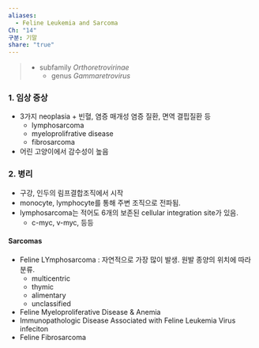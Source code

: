 ```yaml
---
aliases:
  - Feline Leukemia and Sarcoma
Ch: "14"
구분: 기말
share: "true"
---
```

>- subfamily *Orthoretrovirinae*
>	- genus *Gammaretrovirus*

### 1. 임상 증상
- 3가지 neoplasia + 빈혈, 염증 매개성 염증 질환, 면역 결핍질환 등
	- lymphosarcoma
	- myeloprolifrative disease
	- fibrosarcoma
- 어린 고양이에서 감수성이 높음

### 2. 병리
- 구강, 인두의 림프결합조직에서 시작
- monocyte, lymphocyte를 통해 주변 조직으로 전파됨.
- lymphosarcoma는 적어도 6개의 보존된 cellular integration site가 있음.
	- c-myc, v-myc, 등등

 #### Sarcomas
 - Feline LYmphosarcoma : 자연적으로 가장 많이 발생. 원발 종양의 위치에 따라 분류.
	 - multicentric
	 - thymic
	 - alimentary
	 - unclassified
 - Feline Myeloproliferative Disease & Anemia
 - Immunopathologic Disease Associated with Feline Leukemia Virus infeciton
 - Feline Fibrosarcoma